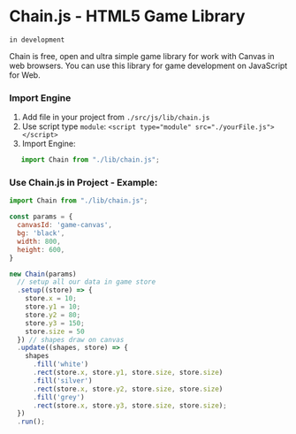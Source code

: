 # Chain.js - HTML5 Game Library

`in development`<br/>

Chain is free, open and ultra simple game library for work with Canvas in web browsers.
You can use this library for game development on JavaScript for Web.

### Import Engine
1. Add file in your project from `./src/js/lib/chain.js`
2. Use script type `module`: `<script type="module" src="./yourFile.js"></script>`
3. Import Engine:
 ```js
    import Chain from "./lib/chain.js"; 
 ```
### Use Chain.js in Project - Example:

```js
import Chain from "./lib/chain.js";

const params = {
  canvasId: 'game-canvas',
  bg: 'black',
  width: 800,
  height: 600,
}

new Chain(params)
  // setup all our data in game store
  .setup((store) => {
    store.x = 10;
    store.y1 = 10;
    store.y2 = 80;
    store.y3 = 150;
    store.size = 50
  }) // shapes draw on canvas
  .update((shapes, store) => {
    shapes
      .fill('white')
      .rect(store.x, store.y1, store.size, store.size)
      .fill('silver')
      .rect(store.x, store.y2, store.size, store.size)
      .fill('grey')
      .rect(store.x, store.y3, store.size, store.size);
  })
  .run();
```